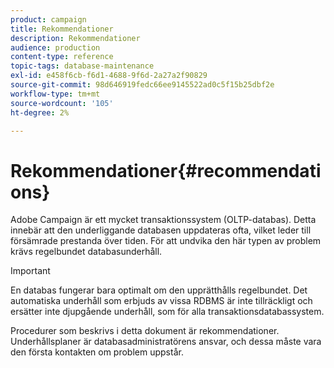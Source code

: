 ```yaml
---
product: campaign
title: Rekommendationer
description: Rekommendationer
audience: production
content-type: reference
topic-tags: database-maintenance
exl-id: e458f6cb-f6d1-4688-9f6d-2a27a2f90829
source-git-commit: 98d646919fedc66ee9145522ad0c5f15b25dbf2e
workflow-type: tm+mt
source-wordcount: '105'
ht-degree: 2%

---
```


# Rekommendationer{#recommendations}

Adobe Campaign är ett mycket transaktionssystem (OLTP-databas). Detta innebär att den underliggande databasen uppdateras ofta, vilket leder till försämrade prestanda över tiden. För att undvika den här typen av problem krävs regelbundet databasunderhåll.

>[!IMPORTANT]
>
>En databas fungerar bara optimalt om den upprätthålls regelbundet. Det automatiska underhåll som erbjuds av vissa RDBMS är inte tillräckligt och ersätter inte djupgående underhåll, som för alla transaktionsdatabassystem.
>  
>Procedurer som beskrivs i detta dokument är rekommendationer. Underhållsplaner är databasadministratörens ansvar, och dessa måste vara den första kontakten om problem uppstår.
